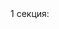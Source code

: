<html>

<body>
<!--BETWEEN SSP CODE V3.0 START--><div id="b_script_2838759"><script async src="//cache.betweendigital.com/sections/2/2838759.js"></script></div><!--BETWEEN SSP END-->
1 секция:
</body>

</html>

